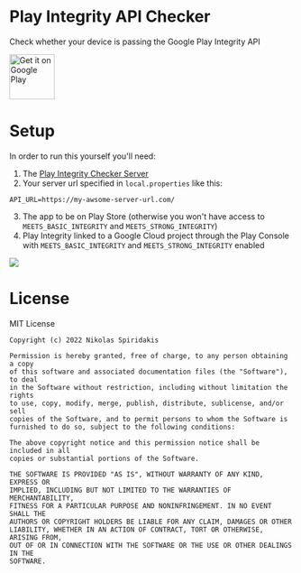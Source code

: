 # Play Integrity API Checker
Check whether your device is passing the Google Play Integrity API

[<img src="https://play.google.com/intl/en_us/badges/images/generic/en-play-badge.png"
     alt="Get it on Google Play"
     height="80">](https://play.google.com/store/apps/details?id=gr.nikolasspyr.integritycheck)

# Setup
In order to run this yourself you'll need:
1) The [Play Integrity Checker Server](https://github.com/1nikolas/play-integrity-checker-server)
2) Your server url specified in `local.properties` like this:
```
API_URL=https://my-awsome-server-url.com/
```
3) The app to be on Play Store (otherwise you won't have access to `MEETS_BASIC_INTEGRITY` and `MEETS_STRONG_INTEGRITY`)
4) Play Integrity linked to a Google Cloud project through the Play Console with `MEETS_BASIC_INTEGRITY` and `MEETS_STRONG_INTEGRITY` enabled

![](https://user-images.githubusercontent.com/30593419/180609045-fe0da305-24d9-4ffb-a44d-4294a759c787.png)


# License

MIT License

```
Copyright (c) 2022 Nikolas Spiridakis

Permission is hereby granted, free of charge, to any person obtaining a copy
of this software and associated documentation files (the "Software"), to deal
in the Software without restriction, including without limitation the rights
to use, copy, modify, merge, publish, distribute, sublicense, and/or sell
copies of the Software, and to permit persons to whom the Software is
furnished to do so, subject to the following conditions:

The above copyright notice and this permission notice shall be included in all
copies or substantial portions of the Software.

THE SOFTWARE IS PROVIDED "AS IS", WITHOUT WARRANTY OF ANY KIND, EXPRESS OR
IMPLIED, INCLUDING BUT NOT LIMITED TO THE WARRANTIES OF MERCHANTABILITY,
FITNESS FOR A PARTICULAR PURPOSE AND NONINFRINGEMENT. IN NO EVENT SHALL THE
AUTHORS OR COPYRIGHT HOLDERS BE LIABLE FOR ANY CLAIM, DAMAGES OR OTHER
LIABILITY, WHETHER IN AN ACTION OF CONTRACT, TORT OR OTHERWISE, ARISING FROM,
OUT OF OR IN CONNECTION WITH THE SOFTWARE OR THE USE OR OTHER DEALINGS IN THE
SOFTWARE.
```
